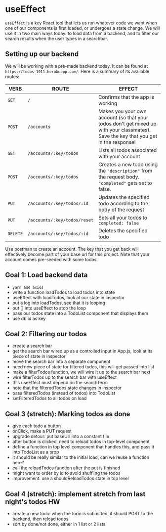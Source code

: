 # useEffect
`useEffect` is a key React tool that lets us run whatever code we want when one of our components is first loaded, or undergoes a state change. We will use it in two main ways today: to load data from a backend, and to filter our search results when the user types in a searchbar.

## Setting up our backend
We will be working with a pre-made backend today. It can be found at `https://todos-1011.herokuapp.com/`. Here is a summary of its available routes:

|VERB|ROUTE|EFFECT|
|----|-----|------|
|`GET` | `/` | Confirms that the app is working  |
|`POST`|`/accounts` | Makes you your own account (so that your todos don't get mixed up with your classmates). Save the key that you get in the response!   |
|`GET`| `/accounts/:key/todos`  | Lists all todos associated with your account |
|`POST`| `/accounts/:key/todos`  | Creates a new todo using the `"description"` from the request body. `"completed"` gets set to false. |
|`PUT`| `/accounts/:key/todos/:id`  | Updates the specified todo according to the body of the request   |
|`PUT`| `/accounts/:key/todos/reset`  | Sets all your todos to `completed: false`  |
|`DELETE`| `/accounts/:key/todos/:id` | Deletes the specified todo |

Use postman to create an account. The key that you get back will effectively become part of your base url for this project. Note that your account comes pre-seeded with some todos.

## Goal 1: Load backend data
- `yarn add axios`
- write a function loadTodos to load todos into state
- useEffect with loadTodos, look at our state in inspector
- put a log into loadTodos, see that it is looping
- put [] into useEffect to stop the loop
- pass our todos state into a TodoList component that displays them
- use db id as key

## Goal 2: Filtering our todos
- create a search bar
- get the search bar wired up as a controlled input in App.js, look at its piece of state in inspector
- move the search bar into a separate component
- need new piece of state for filtered todos, this will get passed into list
- make a filterTodos function, we will wire it up to the search bar next
- wire filterTodos up to the search bar with useEffect
- this useEffect must depend on the searchTerm
- note that the filteredTodos state changes in inspector
- pass filteredTodos (instead of todos) into TodoList
- setFilteredTodos to all todos on load

## Goal 3 (stretch): Marking todos as done
- give each todo a button
- onClick, make a PUT request
- upgrade detour: put baseUrl into a constant file
- after button is clicked, need to reload todos in top-level component
- define a function in top level component that handles this, and pass it into TodoList as a prop
- it should be really similar to the initial load, can we reuse a function here?
- call the reloadTodos function after the put is finished
- might want to order by id to avoid shuffling the todos
- improvement: use a shouldReloadTodos state in top level

## Goal 4 (stretch): implement stretch from last night's todos HW
- create a new todo: when the form is submitted, it should POST to the backend, then reload todos
- sort by done/not done, either in 1 list or 2 lists
